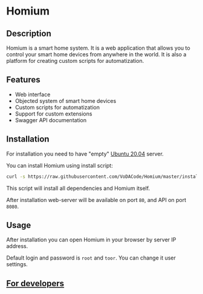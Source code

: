 # Homium

## Description

Homium is a smart home system. It is a web application that allows you to control your smart home devices from anywhere in the world. It is also a platform for creating custom scripts for automatization.

## Features

* Web interface
* Objected system of smart home devices
* Custom scripts for automatization
* Support for custom extensions
* Swagger API documentation

## Installation

For installation you need to have "empty" [Ubuntu 20.04](https://releases.ubuntu.com/focal/ubuntu-20.04.6-live-server-amd64.iso) server.

You can install Homium using install script:

```bash
curl -s https://raw.githubusercontent.com/VoDACode/Homium/master/install.sh | sudo bash
```

This script will install all dependencies and Homium itself.

After installation web-server will be available on port `80`, and API on port `8080`.

## Usage

After installation you can open Homium in your browser by server IP address.

Default login and password is `root` and `toor`. You can change it user settings.

## [For developers](docs/for-developers.md)

